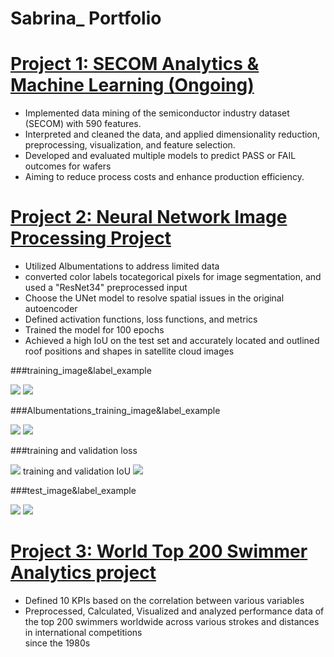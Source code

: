 # Sabrina_ Portfolio

# [Project 1: SECOM Analytics & Machine Learning (Ongoing)](https://github.com/sasa1021/portfolio/blob/main/Secom)
- Implemented data mining of the semiconductor industry dataset (SECOM) with 590 features. 
- Interpreted and cleaned the data, and applied dimensionality reduction, preprocessing, visualization, and feature selection.
- Developed and evaluated multiple models to predict PASS or FAIL outcomes for wafers
- Aiming to reduce process costs and enhance production efficiency.


 
# [Project 2: Neural Network Image Processing Project](https://github.com/sasa1021/portfolio/blob/main/Neural%20Network%20Image%20Processing%20Project)
- Utilized Albumentations to address limited data
- converted color labels tocategorical pixels for image segmentation, and used a "ResNet34" preprocessed input
- Choose the UNet model to resolve spatial issues in the original autoencoder
- Defined activation functions, loss functions, and metrics
- Trained the model for 100 epochs
- Achieved a high IoU on the test set and accurately located and outlined roof positions and shapes in satellite cloud images

###training_image&label_example

![](https://github.com/sasa1021/portfolio/blob/main/images/121_train.png)
![](https://github.com/sasa1021/portfolio/blob/main/images/121.png)

###Albumentations_training_image&label_example

![](https://github.com/sasa1021/portfolio/blob/main/images/augmented_image_1.png)
![](https://github.com/sasa1021/portfolio/blob/main/images/augmented_label_1.png)

###training and validation loss

![](https://github.com/sasa1021/portfolio/blob/main/images/training%20and%20validation%20loss.png)
training and validation IoU
![](https://github.com/sasa1021/portfolio/blob/main/images/training%20and%20validation%20IoU.png)

###test_image&label_example

![](https://github.com/sasa1021/portfolio/blob/main/images/539.png)
![](https://github.com/sasa1021/portfolio/blob/main/images/539.jpg)


# [Project 3: World Top 200 Swimmer Analytics project](https://github.com/sasa1021/portfolio/blob/main/World%20Top%20200%20swimmer%20project)
- Defined 10 KPIs based on the correlation between various variables
- Preprocessed, Calculated, Visualized and analyzed performance data of the top 200 swimmers worldwide across various strokes and distances in international competitions  
since the 1980s





 
